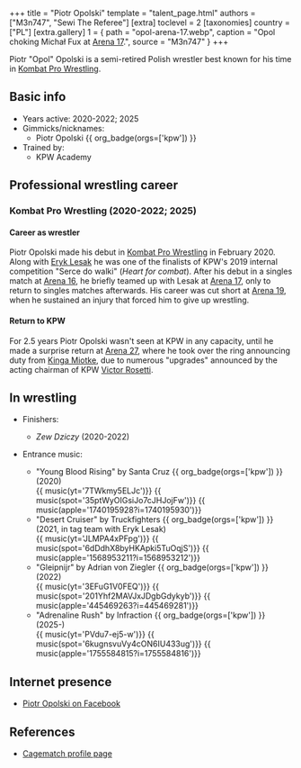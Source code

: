 +++
title = "Piotr Opolski"
template = "talent_page.html"
authors = ["M3n747", "Sewi The Referee"]
[extra]
toclevel = 2
[taxonomies]
country = ["PL"]
[extra.gallery]
1 = { path = "opol-arena-17.webp", caption = "Opol choking Michał Fux at [Arena 17](@/e/kpw/2021-08-21-kpw-arena-17.md).", source = "M3n747" }
+++

Piotr "Opol" Opolski is a semi-retired Polish wrestler best known for his time in [Kombat Pro Wrestling](@/o/kpw.md).

## Basic info

* Years active: 2020-2022; 2025
* Gimmicks/nicknames:
  - Piotr Opolski {{ org_badge(orgs=['kpw']) }}
* Trained by:
  - KPW Academy

## Professional wrestling career

### Kombat Pro Wrestling (2020-2022; 2025)

#### Career as wrestler

Piotr Opolski made his debut in [Kombat Pro Wrestling](@/o/kpw.md) in February 2020. Along with [Eryk Lesak](@/w/eryk-lesak.md) he was one of the finalists of KPW's 2019 internal competition "Serce do walki" (_Heart for combat_). After his debut in a singles match at [Arena 16](@/e/kpw/2020-02-01-kpw-arena-16.md), he briefly teamed up with Lesak at [Arena 17](@/e/kpw/2021-08-21-kpw-arena-17.md), only to return to singles matches afterwards. His career was cut short at [Arena 19](@/e/kpw/2022-06-10-kpw-arena-19.md), when he sustained an injury that forced him to give up wrestling. 

#### Return to KPW

For 2.5 years Piotr Opolski wasn't seen at KPW in any capacity, until he made a surprise return at [Arena 27](@/e/kpw/2025-01-24-kpw-arena-27.md), where he took over the ring announcing duty from [Kinga Miotke](@/w/kinga-miotke.md), due to numerous "upgrades" announced by the acting chairman of KPW [Victor Rosetti](@/w/rosetti.md). 

## In wrestling

* Finishers:
  - _Zew Dziczy_ (2020-2022)

* Entrance music:
  - "Young Blood Rising" by Santa Cruz
 {{ org_badge(orgs=['kpw']) }} (2020) <br>
 {{ music(yt='7TWkmy5ELJc')}}
 {{ music(spot='35ptWyOIGsiJo7cJHJojFw')}}
 {{ music(apple='1740195928?i=1740195930')}}
  - "Desert Cruiser" by Truckfighters
 {{ org_badge(orgs=['kpw']) }} (2021, in tag team with Eryk Lesak) <br>
 {{ music(yt='JLMPA4xPFpg')}}
 {{ music(spot='6dDdhX8byHKApki5TuOqjS')}}
 {{ music(apple='1568953211?i=1568953212')}}
  - "Gleipnijr" by Adrian von Ziegler
 {{ org_badge(orgs=['kpw']) }} (2022) <br>
 {{ music(yt='3EFuG1V0FEQ')}}
 {{ music(spot='201Yhf2MAVJxJDgbGdykyb')}}
 {{ music(apple='445469263?i=445469281')}}
  - "Adrenaline Rush" by Infraction
 {{ org_badge(orgs=['kpw']) }} (2025-) <br>
 {{ music(yt='PVdu7-ej5-w')}}
 {{ music(spot='6kugnsvuVy4cON6IU433ug')}}
 {{ music(apple='1755584815?i=1755584816')}}

## Internet presence

* [Piotr Opolski on Facebook](https://www.facebook.com/profile.php?id=100032359704842)

## References

* [Cagematch profile page](https://www.cagematch.net/?id=2&nr=25655&name=Piotr+Opolski)
